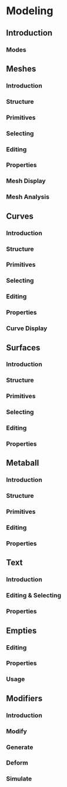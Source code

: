 
# Modeling


## Introduction
### Modes

## Meshes
### Introduction
### Structure
### Primitives
### Selecting
### Editing
### Properties
### Mesh Display
### Mesh Analysis

## Curves
### Introduction
### Structure
### Primitives
### Selecting
### Editing
### Properties
### Curve Display

## Surfaces
### Introduction
### Structure
### Primitives
### Selecting
### Editing
### Properties

## Metaball
### Introduction
### Structure
### Primitives
### Editing
### Properties

## Text
### Introduction
### Editing & Selecting
### Properties

## Empties
### Editing
### Properties
### Usage

## Modifiers
### Introduction
### Modify
### Generate
### Deform
### Simulate
